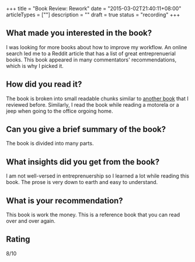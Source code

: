 +++
title = "Book Review: Rework"
date = "2015-03-02T21:40:11+08:00"
articleTypes = [""]
description = ""
draft = true
status = "recording"
+++

##  What made you interested in the book?

I was looking for more books about how to improve my workflow. An online search led me to a Reddit article that has a list of great entreprenuerial books. This book appeared in many commentators' recommendations, which is why I picked it.

## How did you read it?

The book is broken into small readable chunks similar to [another book]() that I reviewed before. Similarly, I read the book while reading a motorela or a jeep when going to the office orgoing home.

## Can you give a brief summary of the book?

The book is divided into many parts.


## What insights did you get from the book?

I am not well-versed in entreprenuership so I learned a lot while reading this book. The prose is very down to earth and easy to understand.

## What is your recommendation?

This book is work the money. This is a reference book that you can read over and over again.

## Rating

8/10 

